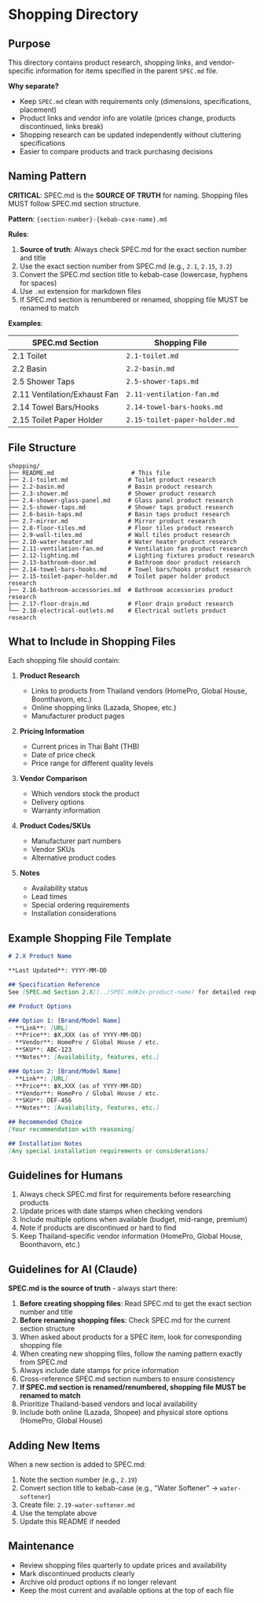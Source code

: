 # Shopping Directory

## Purpose

This directory contains product research, shopping links, and vendor-specific information for items specified in the parent `SPEC.md` file.

**Why separate?**
- Keep `SPEC.md` clean with requirements only (dimensions, specifications, placement)
- Product links and vendor info are volatile (prices change, products discontinued, links break)
- Shopping research can be updated independently without cluttering specifications
- Easier to compare products and track purchasing decisions

## Naming Pattern

**CRITICAL**: SPEC.md is the **SOURCE OF TRUTH** for naming. Shopping files MUST follow SPEC.md section structure.

**Pattern**: `{section-number}-{kebab-case-name}.md`

**Rules**:
1. **Source of truth**: Always check SPEC.md for the exact section number and title
2. Use the exact section number from SPEC.md (e.g., `2.1`, `2.15`, `3.2`)
3. Convert the SPEC.md section title to kebab-case (lowercase, hyphens for spaces)
4. Use `.md` extension for markdown files
5. If SPEC.md section is renumbered or renamed, shopping file MUST be renamed to match

**Examples**:

| SPEC.md Section | Shopping File |
|----------------|---------------|
| 2.1 Toilet | `2.1-toilet.md` |
| 2.2 Basin | `2.2-basin.md` |
| 2.5 Shower Taps | `2.5-shower-taps.md` |
| 2.11 Ventilation/Exhaust Fan | `2.11-ventilation-fan.md` |
| 2.14 Towel Bars/Hooks | `2.14-towel-bars-hooks.md` |
| 2.15 Toilet Paper Holder | `2.15-toilet-paper-holder.md` |

## File Structure

```
shopping/
├── README.md                      # This file
├── 2.1-toilet.md                 # Toilet product research
├── 2.2-basin.md                  # Basin product research
├── 2.3-shower.md                 # Shower product research
├── 2.4-shower-glass-panel.md     # Glass panel product research
├── 2.5-shower-taps.md            # Shower taps product research
├── 2.6-basin-taps.md             # Basin taps product research
├── 2.7-mirror.md                 # Mirror product research
├── 2.8-floor-tiles.md            # Floor tiles product research
├── 2.9-wall-tiles.md             # Wall tiles product research
├── 2.10-water-heater.md          # Water heater product research
├── 2.11-ventilation-fan.md       # Ventilation fan product research
├── 2.12-lighting.md              # Lighting fixtures product research
├── 2.13-bathroom-door.md         # Bathroom door product research
├── 2.14-towel-bars-hooks.md      # Towel bars/hooks product research
├── 2.15-toilet-paper-holder.md   # Toilet paper holder product research
├── 2.16-bathroom-accessories.md  # Bathroom accessories product research
├── 2.17-floor-drain.md           # Floor drain product research
└── 2.18-electrical-outlets.md    # Electrical outlets product research
```

## What to Include in Shopping Files

Each shopping file should contain:

1. **Product Research**
   - Links to products from Thailand vendors (HomePro, Global House, Boonthavorn, etc.)
   - Online shopping links (Lazada, Shopee, etc.)
   - Manufacturer product pages

2. **Pricing Information**
   - Current prices in Thai Baht (THB)
   - Date of price check
   - Price range for different quality levels

3. **Vendor Comparison**
   - Which vendors stock the product
   - Delivery options
   - Warranty information

4. **Product Codes/SKUs**
   - Manufacturer part numbers
   - Vendor SKUs
   - Alternative product codes

5. **Notes**
   - Availability status
   - Lead times
   - Special ordering requirements
   - Installation considerations

## Example Shopping File Template

```markdown
# 2.X Product Name

**Last Updated**: YYYY-MM-DD

## Specification Reference
See [SPEC.md Section 2.X](../SPEC.md#2x-product-name) for detailed requirements.

## Product Options

### Option 1: [Brand/Model Name]
- **Link**: [URL]
- **Price**: ฿X,XXX (as of YYYY-MM-DD)
- **Vendor**: HomePro / Global House / etc.
- **SKU**: ABC-123
- **Notes**: [Availability, features, etc.]

### Option 2: [Brand/Model Name]
- **Link**: [URL]
- **Price**: ฿X,XXX (as of YYYY-MM-DD)
- **Vendor**: HomePro / Global House / etc.
- **SKU**: DEF-456
- **Notes**: [Availability, features, etc.]

## Recommended Choice
[Your recommendation with reasoning]

## Installation Notes
[Any special installation requirements or considerations]
```

## Guidelines for Humans

1. Always check SPEC.md first for requirements before researching products
2. Update prices with date stamps when checking vendors
3. Include multiple options when available (budget, mid-range, premium)
4. Note if products are discontinued or hard to find
5. Keep Thailand-specific vendor information (HomePro, Global House, Boonthavorn, etc.)

## Guidelines for AI (Claude)

**SPEC.md is the source of truth** - always start there:

1. **Before creating shopping files**: Read SPEC.md to get the exact section number and title
2. **Before renaming shopping files**: Check SPEC.md for the current section structure
3. When asked about products for a SPEC item, look for corresponding shopping file
4. When creating new shopping files, follow the naming pattern exactly from SPEC.md
5. Always include date stamps for price information
6. Cross-reference SPEC.md section numbers to ensure consistency
7. **If SPEC.md section is renamed/renumbered, shopping file MUST be renamed to match**
8. Prioritize Thailand-based vendors and local availability
9. Include both online (Lazada, Shopee) and physical store options (HomePro, Global House)

## Adding New Items

When a new section is added to SPEC.md:

1. Note the section number (e.g., `2.19`)
2. Convert section title to kebab-case (e.g., "Water Softener" → `water-softener`)
3. Create file: `2.19-water-softener.md`
4. Use the template above
5. Update this README if needed

## Maintenance

- Review shopping files quarterly to update prices and availability
- Mark discontinued products clearly
- Archive old product options if no longer relevant
- Keep the most current and available options at the top of each file
